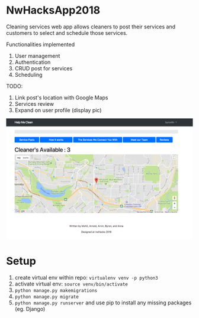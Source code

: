 # NwHacksApp2018
Cleaning services web app allows cleaners to post their services and customers to select and schedule those services.

Functionalities implemented
1. User management
2. Authentication
3. CRUD post for services
4. Scheduling

TODO:
1. Link post's location with Google Maps
2. Services review 
3. Expand on user profile (display pic)


![Homepage](static/img/homepage.png)

# Setup

1. create virtual env within repo: `virtualenv venv -p python3`
2. activate virtual env: `source venv/bin/activate`
3. `python manage.py makemigrations`
4. `python manage.py migrate`
5. `python manage.py runserver` and use pip to install any missing packages (eg. Django)
